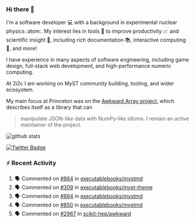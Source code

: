 ### Hi there 👋 

I'm a software developer 💻 with a background in experimental nuclear physics :atom:. My interest lies in tools :wrench: to improve productivity :chart_with_upwards_trend: and scientific insight :telescope:, including rich documentation 📚, interactive computing 🧮, and more! 

I have experience in many aspects of software engineering, including game design, full-stack web development, and high-performance numeric computing. 

At 2i2c I am working on MyST community building, tooling, and wider ecosystem. 

My main focus at Princeton was on the [Awkward Array project](awkward-array.org/), which describes itself as a library that can 
> manipulate JSON-like data with NumPy-like idioms. I remain an active maintainer of the project. 

![github stats](https://github-readme-stats.vercel.app/api?username=agoose77&show_icons=true&hide_rank=true&hide_title=true&bg_color=30,e76445,904e95&text_color=efe3ec&icon_color=efe3ec)
<!--
**agoose77/agoose77** is a ✨ _special_ ✨ repository because its `README.md` (this file) appears on your GitHub profile.

Here are some ideas to get you started:

- 🔭 I’m currently working on ...
- 🌱 I’m currently learning ...
- 👯 I’m looking to collaborate on ...
- 🤔 I’m looking for help with ...
- 💬 Ask me about ...
- 📫 How to reach me: ...
- 😄 Pronouns: ...
- ⚡ Fun fact: ...
-->

[![Twitter Badge](https://img.shields.io/twitter/follow/agoose77?style=flat-square&logo=Twitter&logoColor=white&color=cornflowerblue)](https://twitter.com/agoose77)

### :zap: Recent Activity

<!--START_SECTION:activity-->
1. 🗣 Commented on [#864](https://github.com/executablebooks/mystmd/pull/864#issuecomment-1905725585) in [executablebooks/mystmd](https://github.com/executablebooks/mystmd)
2. 🗣 Commented on [#309](https://github.com/executablebooks/myst-theme/pull/309#issuecomment-1905708880) in [executablebooks/myst-theme](https://github.com/executablebooks/myst-theme)
3. 🗣 Commented on [#864](https://github.com/executablebooks/mystmd/pull/864#issuecomment-1904899085) in [executablebooks/mystmd](https://github.com/executablebooks/mystmd)
4. 🗣 Commented on [#850](https://github.com/executablebooks/mystmd/pull/850#issuecomment-1904894302) in [executablebooks/mystmd](https://github.com/executablebooks/mystmd)
5. 🗣 Commented on [#2967](https://github.com/scikit-hep/awkward/pull/2967#issuecomment-1904150422) in [scikit-hep/awkward](https://github.com/scikit-hep/awkward)
<!--END_SECTION:activity-->

